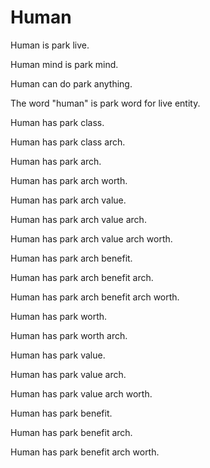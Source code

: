 # Human

Human is park live.

Human mind is park mind.

Human can do park anything.

The word "human" is park word for live entity.

Human has park class.

Human has park class arch.

Human has park arch.

Human has park arch worth.

Human has park arch value.

Human has park arch value arch.

Human has park arch value arch worth.

Human has park arch benefit.

Human has park arch benefit arch.

Human has park arch benefit arch worth.

Human has park worth.

Human has park worth arch.

Human has park value.

Human has park value arch.

Human has park value arch worth.

Human has park benefit.

Human has park benefit arch.

Human has park benefit arch worth.